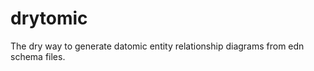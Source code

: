 drytomic
========

The dry way to generate datomic entity relationship diagrams from edn schema files.
